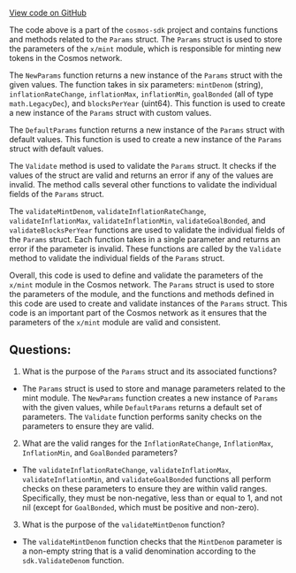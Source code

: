 [View code on GitHub](https://github.com/cosmos/cosmos-sdk.git/x/mint/types/params.go)

The code above is a part of the `cosmos-sdk` project and contains functions and methods related to the `Params` struct. The `Params` struct is used to store the parameters of the `x/mint` module, which is responsible for minting new tokens in the Cosmos network. 

The `NewParams` function returns a new instance of the `Params` struct with the given values. The function takes in six parameters: `mintDenom` (string), `inflationRateChange`, `inflationMax`, `inflationMin`, `goalBonded` (all of type `math.LegacyDec`), and `blocksPerYear` (uint64). This function is used to create a new instance of the `Params` struct with custom values.

The `DefaultParams` function returns a new instance of the `Params` struct with default values. This function is used to create a new instance of the `Params` struct with default values.

The `Validate` method is used to validate the `Params` struct. It checks if the values of the struct are valid and returns an error if any of the values are invalid. The method calls several other functions to validate the individual fields of the `Params` struct.

The `validateMintDenom`, `validateInflationRateChange`, `validateInflationMax`, `validateInflationMin`, `validateGoalBonded`, and `validateBlocksPerYear` functions are used to validate the individual fields of the `Params` struct. Each function takes in a single parameter and returns an error if the parameter is invalid. These functions are called by the `Validate` method to validate the individual fields of the `Params` struct.

Overall, this code is used to define and validate the parameters of the `x/mint` module in the Cosmos network. The `Params` struct is used to store the parameters of the module, and the functions and methods defined in this code are used to create and validate instances of the `Params` struct. This code is an important part of the Cosmos network as it ensures that the parameters of the `x/mint` module are valid and consistent.
## Questions: 
 1. What is the purpose of the `Params` struct and its associated functions?
- The `Params` struct is used to store and manage parameters related to the mint module. The `NewParams` function creates a new instance of `Params` with the given values, while `DefaultParams` returns a default set of parameters. The `Validate` function performs sanity checks on the parameters to ensure they are valid.

2. What are the valid ranges for the `InflationRateChange`, `InflationMax`, `InflationMin`, and `GoalBonded` parameters?
- The `validateInflationRateChange`, `validateInflationMax`, `validateInflationMin`, and `validateGoalBonded` functions all perform checks on these parameters to ensure they are within valid ranges. Specifically, they must be non-negative, less than or equal to 1, and not nil (except for `GoalBonded`, which must be positive and non-zero).

3. What is the purpose of the `validateMintDenom` function?
- The `validateMintDenom` function checks that the `MintDenom` parameter is a non-empty string that is a valid denomination according to the `sdk.ValidateDenom` function.